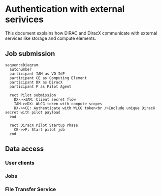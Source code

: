# Authentication with external serivices

This document explains how DIRAC and DiracX communicate with external services like storage and compute elements.

## Job submission

```mermaid
sequenceDiagram
  autonumber
  participant IAM as VO IdP
  participant CE as Computing Element
  participant DX as DiracX
  participant P as Pilot Agent

  rect Pilot submission
    DX->>IAM: Client secret flow
    IAM->>DX: WLCG token with compute scopes
    DX->>CE: Authenticate with WLCG token<br />Include unique DiracX secret with pilot payload
  end

  rect DiracX Pilot Startup Phase
    CE->>P: Start pilot job
  end
```

## Data access

### User clients

### Jobs

### File Transfer Service

